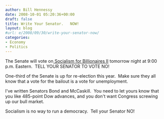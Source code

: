 ```yaml
---
author: Bill Hennessy
date: 2008-10-01 05:20:36+00:00
draft: false
title: Write Your Senator.   NOW!
layout: blog
#url: e/2008/09/30/write-your-senator-now/
categories:
- Economy
- Politics
---
```


The Senate will vote on[ Socialism for Billionaires II](https://michellemalkin.com/0208/09/30/flash-senate-bailout-vote-scheduled-tomorrow-at-approx-9pm-eastern/) tomorrow night at 9:00 p.m. Eastern.  TELL YOUR SENATOR TO VOTE NO!

One-third of the Senate is up for re-election this year.  Make sure they all know that a vote for the bailout is a vote for unemployment.  

I've written Senators Bond and McCaskill.  You need to let yours know that you like 485-point Dow advances, and you don't want Congress screwing up our bull market.  

Socialism is no way to run a democracy.  Tell your Senator NO!
